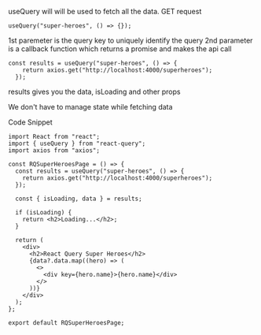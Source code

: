 useQuery will will be used to fetch all the data. GET request

```
useQuery("super-heroes", () => {});
```

1st paremeter is the query key to uniquely identify the query
2nd parameter is a callback function which returns a promise and makes the api call

```
const results = useQuery("super-heroes", () => {
    return axios.get("http://localhost:4000/superheroes");
  });

```

results gives you the data, isLoading and other props

We don't have to manage state while fetching data

Code Snippet

```
import React from "react";
import { useQuery } from "react-query";
import axios from "axios";

const RQSuperHeroesPage = () => {
  const results = useQuery("super-heroes", () => {
    return axios.get("http://localhost:4000/superheroes");
  });

  const { isLoading, data } = results;

  if (isLoading) {
    return <h2>Loading...</h2>;
  }

  return (
    <div>
      <h2>React Query Super Heroes</h2>
      {data?.data.map((hero) => (
        <>
          <div key={hero.name}>{hero.name}</div>
        </>
      ))}
    </div>
  );
};

export default RQSuperHeroesPage;



```
